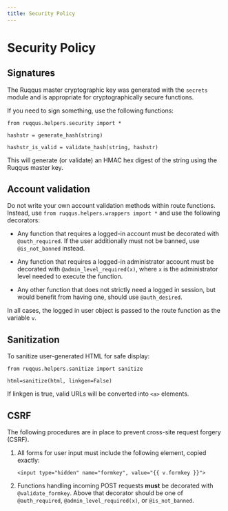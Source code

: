 ```yaml
---
title: Security Policy
---
```


# Security Policy

## Signatures

The Ruqqus master cryptographic key was generated with the `secrets` module and is appropriate for cryptographically secure functions.

If you need to sign something, use the following functions:

    from ruqqus.helpers.security import *
    
    hashstr = generate_hash(string)

    hashstr_is_valid = validate_hash(string, hashstr)

This will generate (or validate) an HMAC hex digest of the string using the Ruqqus master key.

## Account validation

Do not write your own account validation methods within route functions. Instead, use `from ruqqus.helpers.wrappers import *` and use the following decorators:

* Any function that requires a logged-in account must be decorated with `@auth_required`. If the user additionally must not be banned, use `@is_not_banned` instead.

* Any function that requires a logged-in administrator account must be decorated with `@admin_level_required(x)`, where `x` is the administrator level needed to execute the function.

* Any other function that does not strictly need a logged in session, but would benefit from having one, should use `@auth_desired`.

In all cases, the logged in user object is passed to the route function as the variable `v`.

## Sanitization

To sanitize user-generated HTML for safe display:

    from ruqqus.helpers.sanitize import sanitize

    html=sanitize(html, linkgen=False)

If linkgen is true, valid URLs will be converted into `<a>` elements.


## CSRF

The following procedures are in place to prevent cross-site request forgery (CSRF).

1. All forms for user input must include the following element, copied exactly:

    `<input type="hidden" name="formkey", value="{{ v.formkey }}">`
    
2. Functions handling incoming POST requests **must** be decorated with `@validate_formkey`. Above that decorator should be one of `@auth_required`, `@admin_level_required(x)`, or `@is_not_banned`.


